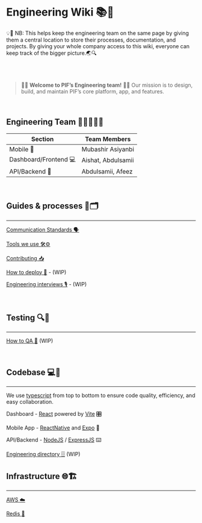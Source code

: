 # Engineering Wiki 📚🧪

<aside>
💡📢 NB: This helps keep the engineering team on the same page by giving them a central location to store their processes, documentation, and projects. By giving your whole company access to this wiki, everyone can keep track of the bigger picture.🌏🔍
</aside>

<br><br>

> 👋🏼 **Welcome to PIF’s Engineering team!** 🚀💼 Our mission is to design, build, and maintain PIF’s core platform, app, and features.

<br>

## Engineering Team 👩‍💻👨‍💻🤝
| Section             | Team Members          |
|---------------------|-----------------------|
| Mobile 📱            | Mubashir Asiyanbi    |
| Dashboard/Frontend 💻| Aishat, Abdulsamii   |
| API/Backend 💾       | Abdulsamii, Afeez    |


<br>

## Guides & processes 📝🗂️

---

[Communication Standards 🗣️](./CommunicationStandards.md)

[Tools we use 🛠️⚙️](./ToolsWeUse.md)

[Contributing 📥](./CONTRIBUTING.MD)

[How to deploy 🚀]() - (WIP)

[Engineering interviews 🎙️]() - (WIP)

<br>

## Testing 🔍🧪

---

[How to QA 🧐]() (WIP)

<br>

## Codebase 💻📁

---

We use [typescript](https://www.typescriptlang.org) from top to bottom to ensure code quality, efficiency, and easy collaboration.

Dashboard - [React](https://react.dev/) powered by [Vite](https://vitejs.dev/) 🎛️

Mobile App - [ReactNative](https://reactnative.dev/) and [Expo](https://docs.expo.dev/) 📲

API/Backend - [NodeJS](https://nodejs.dev/en/) / [ExpressJS](https://expressjs.com/) ⌨️

[Engineering directory 🗄️]() (WIP)

## Infrastructure 🌐🏗️

---

[AWS ☁️]()

[Redis 🧱]()
